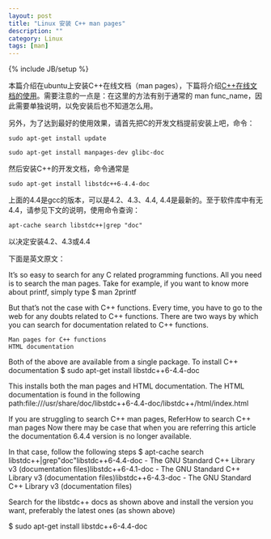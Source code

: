 ```yaml
---
layout: post
title: "Linux 安装 C++ man pages"
description: ""
category: Linux
tags: [man]
---
```

{% include JB/setup %}

本篇介绍在ubuntu上安装C++在线文档（man pages），下篇将介绍[C++在线文档的使用](../16/howto-cpp-man-pages.html)。需要注意的一点是：在这里的方法有别于通常的 man func_name，因此需要单独说明，以免安装后也不知道怎么用。

另外，为了达到最好的使用效果，请首先把C的开发文档提前安装上吧，命令：

	sudo apt-get install update

	sudo apt-get install manpages-dev glibc-doc

然后安装C++的开发文档，命令通常是

	sudo apt-get install libstdc++6-4.4-doc

上面的4.4是gcc的版本，可以是4.2、4.3、4.4, 4.4是最新的。至于软件库中有无4.4，请参见下文的说明，使用命令查询：

	apt-cache search libstdc++|grep "doc"

以决定安装4.2、4.3或4.4

下面是英文原文：

It’s so easy to search for any C related programming functions. All you need is to search the man pages. Take for example, if you want to know more about printf, simply type
$ man 2printf

But that’s not the case with C++ functions. Every time, you have to go to the web for any doubts related to C++ functions. There are two ways by which you can search for documentation related to C++ functions.

    Man pages for C++ functions
    HTML documentation

Both of the above are available from a single package. To install C++ documentation
$ sudo apt-get install libstdc++6-4.4-doc

This installs both the man pages and HTML documentation.
The HTML documentation is found in the following path:file:///usr/share/doc/libstdc++6-4.4-doc/libstdc++/html/index.html

If you are struggling to search C++ man pages, ReferHow to search C++ man pages
Now there may be case that when you are referring this article the documentation 6.4.4 version is no longer available.

In that case, follow the following steps
$ apt-cache search libstdc++|grep"doc"libstdc++6-4.4-doc - The GNU Standard C++ Library v3 (documentation files)libstdc++6-4.1-doc - The GNU Standard C++ Library v3 (documentation files)libstdc++6-4.3-doc - The GNU Standard C++ Library v3 (documentation files)

Search for the libstdc++ docs as shown above and install the version you want, preferably the latest ones (as shown above)

$ sudo apt-get install libstdc++6-4.4-doc

